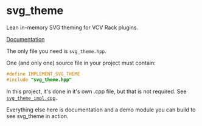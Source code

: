 # svg_theme

Lean in-memory SVG theming for VCV Rack plugins.

[Documentation](docs/svg_theme.md)

The only file you need is `svg_theme.hpp`.

One (and only one) source file in your project must contain:

```cpp
#define IMPLEMENT_SVG_THEME
#include "svg_theme.hpp"
```

In this project, it's done in it's own .cpp file, but that is not required.
See [`svg_theme_impl.cpp`](src/svg_theme_impl.cpp).

Everything else here is documentation and a demo module you can build to see svg_theme in action.
